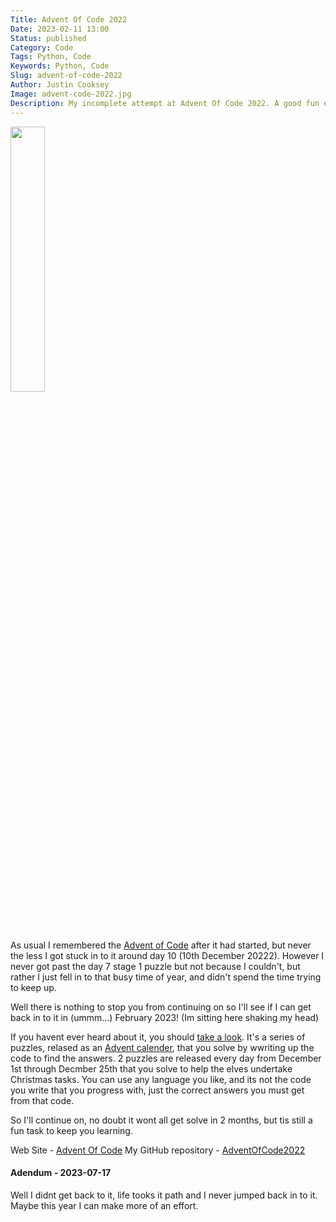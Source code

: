 ```yaml
---
Title: Advent Of Code 2022
Date: 2023-02-11 13:00
Status: published
Category: Code
Tags: Python, Code
Keywords: Python, Code
Slug: advent-of-code-2022
Author: Justin Cooksey
Image: advent-code-2022.jpg
Description: My incomplete attempt at Advent Of Code 2022. A good fun exercise for your coding. That I'll get back to solving, despite it being well after December 2022
---
```


<img src="{attach}advent-code-2022.jpg"  width="33%" height="33%">

As usual I remembered the [Advent of Code](https://adventofcode.com/2022) after it had started, but never the less I got stuck in to it around day 10 (10th December 20222). However I never got past the day 7 stage 1 puzzle but not because I couldn't, but rather I just fell in to that busy time of year, and didn't spend the time trying to keep up.

Well there is nothing to stop you from continuing on so I'll see if I can get back in to it in (ummm...) February 2023! (Im sitting here shaking my head)

If you havent ever heard about it, you should [take a look](https://adventofcode.com/2022). It's a series of puzzles, relased as an [Advent calender](https://en.wikipedia.org/wiki/Advent_calendar), that you solve by wwriting up the code to find the answers. 2 puzzles are released every day from December 1st through Decmber 25th that you solve to help the elves undertake Christmas tasks. You can use any language you like, and its not the code you write that you progress with, just the correct answers you must get from that code.

So I'll continue on, no doubt it wont all get solve in 2 months, but tis still a fun task to keep you learning.

Web Site - [Advent Of Code](https://adventofcode.com/)
My GitHub repository - [AdventOfCode2022](https://github.com/jscooksey/AdventOfCode2022)

#### Adendum - 2023-07-17

Well I didnt get back to it, life tooks it path and I never jumped back in to it.  Maybe this year I can make more of an effort.
